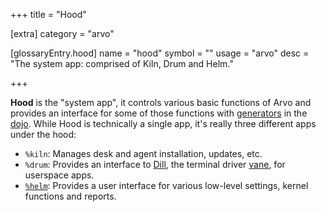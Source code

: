 +++
title = "Hood"

[extra]
category = "arvo"

[glossaryEntry.hood]
name = "hood"
symbol = ""
usage = "arvo"
desc = "The system app: comprised of Kiln, Drum and Helm."

+++

**Hood** is the "system app", it controls various basic functions of Arvo and
provides an interface for some of those functions with
[generators](/reference/glossary/generator) in the
[dojo](/reference/glossary/dojo). While Hood is technically a single app, it's really three different apps under the hood:

- `%kiln`: Manages desk and agent installation, updates, etc.
- `%drum`: Provides an interface to [Dill](/reference/glossary/dill), the
  terminal driver [vane](/reference/glossary/vane), for userspace apps.
- [`%helm`](/reference/glossary/helm): Provides a user interface for various
  low-level settings, kernel functions and reports.
